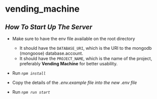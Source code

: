 # vending_machine

## *How To Start Up The Server*
- Make sure to have the env file available on the root directory
    - It should have the <code>DATABASE_URI</code>, which is the URI to the mongodb (mongoose) database.account.
    - It should have the <code>PROJECT_NAME</code>, which is the name of the project, preferably <b>Vending Machine</b> for better usability.
    
- Run <code><i>npm install</i></code>
- Copy the details of the <i>.env.example file into the new .env file</i>
- Run <code><i>npm run start</i></code>
